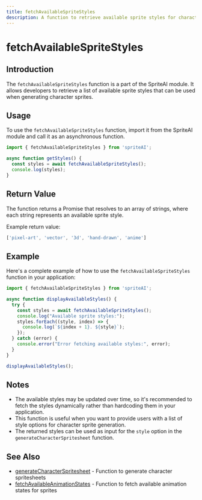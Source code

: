 ```yaml
---
title: fetchAvailableSpriteStyles
description: A function to retrieve available sprite styles for character generation.
---
```


# fetchAvailableSpriteStyles

## Introduction

The `fetchAvailableSpriteStyles` function is a part of the SpriteAI module. It allows developers to retrieve a list of available sprite styles that can be used when generating character sprites.

## Usage

To use the `fetchAvailableSpriteStyles` function, import it from the SpriteAI module and call it as an asynchronous function.

```javascript
import { fetchAvailableSpriteStyles } from 'spriteAI';

async function getStyles() {
  const styles = await fetchAvailableSpriteStyles();
  console.log(styles);
}
```

## Return Value

The function returns a Promise that resolves to an array of strings, where each string represents an available sprite style.

Example return value:

```javascript
['pixel-art', 'vector', '3d', 'hand-drawn', 'anime']
```

## Example

Here's a complete example of how to use the `fetchAvailableSpriteStyles` function in your application:

```javascript
import { fetchAvailableSpriteStyles } from 'spriteAI';

async function displayAvailableStyles() {
  try {
    const styles = await fetchAvailableSpriteStyles();
    console.log("Available sprite styles:");
    styles.forEach((style, index) => {
      console.log(`${index + 1}. ${style}`);
    });
  } catch (error) {
    console.error("Error fetching available styles:", error);
  }
}

displayAvailableStyles();
```

## Notes

- The available styles may be updated over time, so it's recommended to fetch the styles dynamically rather than hardcoding them in your application.
- This function is useful when you want to provide users with a list of style options for character sprite generation.
- The returned styles can be used as input for the `style` option in the `generateCharacterSpritesheet` function.

## See Also

- [generateCharacterSpritesheet](./generateCharacterSpritesheet.md) - Function to generate character spritesheets
- [fetchAvailableAnimationStates](./fetchAvailableAnimationStates.md) - Function to fetch available animation states for sprites